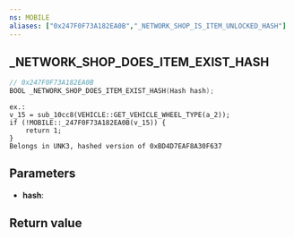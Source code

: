 ```yaml
---
ns: MOBILE
aliases: ["0x247F0F73A182EA0B","_NETWORK_SHOP_IS_ITEM_UNLOCKED_HASH"]
---
```

## _NETWORK_SHOP_DOES_ITEM_EXIST_HASH

```c
// 0x247F0F73A182EA0B
BOOL _NETWORK_SHOP_DOES_ITEM_EXIST_HASH(Hash hash);
```

```
ex.:  
v_15 = sub_10cc8(VEHICLE::GET_VEHICLE_WHEEL_TYPE(a_2));  
if (!MOBILE::_247F0F73A182EA0B(v_15)) {  
    return 1;  
}  
Belongs in UNK3, hashed version of 0xBD4D7EAF8A30F637  
```

## Parameters
* **hash**: 

## Return value
